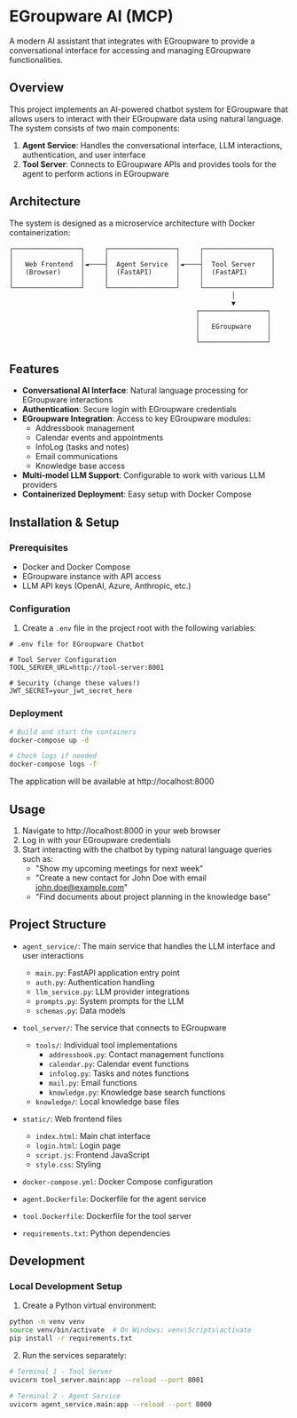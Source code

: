 # EGroupware AI (MCP)

A modern AI assistant that integrates with EGroupware to provide a conversational interface for accessing and managing EGroupware functionalities.

## Overview

This project implements an AI-powered chatbot system for EGroupware that allows users to interact with their EGroupware data using natural language. The system consists of two main components:

1. **Agent Service**: Handles the conversational interface, LLM interactions, authentication, and user interface
2. **Tool Server**: Connects to EGroupware APIs and provides tools for the agent to perform actions in EGroupware

## Architecture

The system is designed as a microservice architecture with Docker containerization:

```
┌─────────────────┐     ┌─────────────────┐     ┌─────────────────┐
│                 │     │                 │     │                 │
│   Web Frontend  │◄────┤  Agent Service  │◄────┤  Tool Server    │
│   (Browser)     │     │  (FastAPI)      │     │  (FastAPI)      │
│                 │     │                 │     │                 │
└─────────────────┘     └─────────────────┘     └─────────────────┘
                                                        │
                                                        ▼
                                               ┌─────────────────┐
                                               │                 │
                                               │   EGroupware    │
                                               │                 │
                                               └─────────────────┘
```

## Features

- **Conversational AI Interface**: Natural language processing for EGroupware interactions
- **Authentication**: Secure login with EGroupware credentials
- **EGroupware Integration**: Access to key EGroupware modules:
  - Addressbook management
  - Calendar events and appointments
  - InfoLog (tasks and notes)
  - Email communications
  - Knowledge base access
- **Multi-model LLM Support**: Configurable to work with various LLM providers
- **Containerized Deployment**: Easy setup with Docker Compose

## Installation & Setup

### Prerequisites

- Docker and Docker Compose
- EGroupware instance with API access
- LLM API keys (OpenAI, Azure, Anthropic, etc.)

### Configuration

1. Create a `.env` file in the project root with the following variables:

```
# .env file for EGroupware Chatbot

# Tool Server Configuration
TOOL_SERVER_URL=http://tool-server:8001

# Security (change these values!)
JWT_SECRET=your_jwt_secret_here

```

### Deployment

```bash
# Build and start the containers
docker-compose up -d

# Check logs if needed
docker-compose logs -f
```

The application will be available at http://localhost:8000

## Usage

1. Navigate to http://localhost:8000 in your web browser
2. Log in with your EGroupware credentials
3. Start interacting with the chatbot by typing natural language queries such as:
   - "Show my upcoming meetings for next week"
   - "Create a new contact for John Doe with email john.doe@example.com"
   - "Find documents about project planning in the knowledge base"

## Project Structure

- `agent_service/`: The main service that handles the LLM interface and user interactions
  - `main.py`: FastAPI application entry point
  - `auth.py`: Authentication handling
  - `llm_service.py`: LLM provider integrations
  - `prompts.py`: System prompts for the LLM
  - `schemas.py`: Data models

- `tool_server/`: The service that connects to EGroupware
  - `tools/`: Individual tool implementations
    - `addressbook.py`: Contact management functions
    - `calendar.py`: Calendar event functions
    - `infolog.py`: Tasks and notes functions
    - `mail.py`: Email functions
    - `knowledge.py`: Knowledge base search functions
  - `knowledge/`: Local knowledge base files

- `static/`: Web frontend files
  - `index.html`: Main chat interface
  - `login.html`: Login page
  - `script.js`: Frontend JavaScript
  - `style.css`: Styling

- `docker-compose.yml`: Docker Compose configuration
- `agent.Dockerfile`: Dockerfile for the agent service
- `tool.Dockerfile`: Dockerfile for the tool server
- `requirements.txt`: Python dependencies

## Development

### Local Development Setup

1. Create a Python virtual environment:
```bash
python -m venv venv
source venv/bin/activate  # On Windows: venv\Scripts\activate
pip install -r requirements.txt
```

2. Run the services separately:
```bash
# Terminal 1 - Tool Server
uvicorn tool_server.main:app --reload --port 8001

# Terminal 2 - Agent Service
uvicorn agent_service.main:app --reload --port 8000
```
